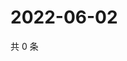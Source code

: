 # 2022-06-02

共 0 条

<!-- BEGIN WEIBO -->
<!-- 最后更新时间 Thu Jun 02 2022 03:13:53 GMT+0800 (China Standard Time) -->

<!-- END WEIBO -->

